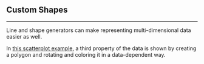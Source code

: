 ## Custom Shapes

***

Line and shape generators can make representing multi-dimensional data easier as well.

In [this scatterplot example](http://tributary.io/inlet/c06f6a4273a3a5ecb608), a third property of the data is shown by creating a polygon and rotating and coloring it in a data-dependent way.
